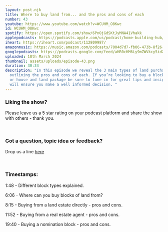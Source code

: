 ```yaml
---
layout: post.njk
title: Where to buy land from... and the pros and cons of each
number: 43
youtube: https://www.youtube.com/watch?v=WCUHM_O8Kwc
id: WCUHM_O8Kwc
spotify: https://open.spotify.com/show/6PnOjGdSKtJyMNA41Vhakk
applepodcasts: https://podcasts.apple.com/us/podcast/home-building-hub/id1681936589
iheart: https://iheart.com/podcast/112809987/
amazonmusic: https://music.amazon.com/podcasts/7004d7d7-fb06-473b-8f26-8ce9992cac11
googlepodcasts: https://podcasts.google.com/feed/aHR0cHM6Ly9mZWVkcy5idXp6c3Byb3V0LmNvbS8yMTM5MTU1LnJzcw==
uploaded: 18th March 2024
thumbnail: assets/uploads/episode-43.png
duration: 30:34
description: "In this episode we reveal the 3 main types of land purchases,
  outlining the pros and cons of each. If you’re looking to buy a block of land
  or house and land package be sure to tune in for great tips and insights that
  will ensure you make a well informed decision. "
---
```

### Liking the show?

Please leave us a 5 star rating on your podcast platform and share the show with others - thank you.

<br>

### Got a question, topic idea or feedback?

Drop us a line <a href="/contact" id="contact-us" target="_blank">here</a>

<br>

### Timestamps:

1:48 - Different block types explained. 

6:06 - Where can you buy blocks of land from? 

8:15 - Buying from a land estate directly - pros and cons. 

11:52 - Buying from a real estate agent - pros and cons. 

19:40 - Buying a nomination block - pros and cons.